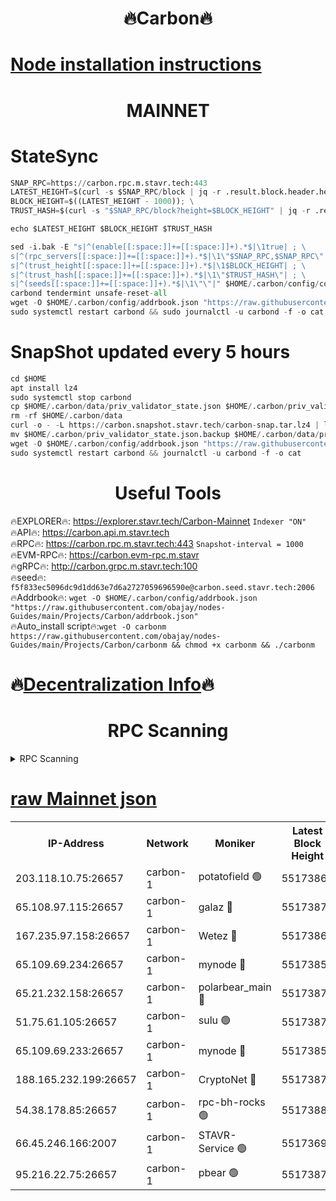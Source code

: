 <h1 align="center"> 🔥Carbon🔥</h1>

[Node installation instructions](https://github.com/obajay/nodes-Guides/tree/main/Projects/Carbon)
=
<h1 align="center"> MAINNET</h1>

# StateSync
```python
SNAP_RPC=https://carbon.rpc.m.stavr.tech:443
LATEST_HEIGHT=$(curl -s $SNAP_RPC/block | jq -r .result.block.header.height); \
BLOCK_HEIGHT=$((LATEST_HEIGHT - 1000)); \
TRUST_HASH=$(curl -s "$SNAP_RPC/block?height=$BLOCK_HEIGHT" | jq -r .result.block_id.hash)

echo $LATEST_HEIGHT $BLOCK_HEIGHT $TRUST_HASH

sed -i.bak -E "s|^(enable[[:space:]]+=[[:space:]]+).*$|\1true| ; \
s|^(rpc_servers[[:space:]]+=[[:space:]]+).*$|\1\"$SNAP_RPC,$SNAP_RPC\"| ; \
s|^(trust_height[[:space:]]+=[[:space:]]+).*$|\1$BLOCK_HEIGHT| ; \
s|^(trust_hash[[:space:]]+=[[:space:]]+).*$|\1\"$TRUST_HASH\"| ; \
s|^(seeds[[:space:]]+=[[:space:]]+).*$|\1\"\"|" $HOME/.carbon/config/config.toml
carbond tendermint unsafe-reset-all
wget -O $HOME/.carbon/config/addrbook.json "https://raw.githubusercontent.com/obajay/nodes-Guides/main/Projects/Carbon/addrbook.json"
sudo systemctl restart carbond && sudo journalctl -u carbond -f -o cat
```
# SnapShot  updated every 5 hours
```python
cd $HOME
apt install lz4
sudo systemctl stop carbond
cp $HOME/.carbon/data/priv_validator_state.json $HOME/.carbon/priv_validator_state.json.backup
rm -rf $HOME/.carbon/data
curl -o - -L https://carbon.snapshot.stavr.tech/carbon-snap.tar.lz4 | lz4 -c -d - | tar -x -C $HOME/.carbon --strip-components 2
mv $HOME/.carbon/priv_validator_state.json.backup $HOME/.carbon/data/priv_validator_state.json
wget -O $HOME/.carbon/config/addrbook.json "https://raw.githubusercontent.com/obajay/nodes-Guides/main/Projects/Carbon/addrbook.json"
sudo systemctl restart carbond && journalctl -u carbond -f -o cat
```

 <h1 align="center"> Useful Tools</h1>

🔥EXPLORER🔥:     https://explorer.stavr.tech/Carbon-Mainnet        `Indexer "ON"` \
🔥API🔥:          https://carbon.api.m.stavr.tech \
🔥RPC🔥:          https://carbon.rpc.m.stavr.tech:443              `Snapshot-interval = 1000` \
🔥EVM-RPC🔥:      https://carbon.evm-rpc.m.stavr \
🔥gRPC🔥:         http://carbon.grpc.m.stavr.tech:100 \
🔥seed🔥:      `f5f833ec5096dc9d1dd63e7d6a2727059696590e@carbon.seed.stavr.tech:2006` \
🔥Addrbook🔥:  `wget -O $HOME/.carbon/config/addrbook.json "https://raw.githubusercontent.com/obajay/nodes-Guides/main/Projects/Carbon/addrbook.json"` \
🔥Auto_install script🔥:`wget -O carbonm https://raw.githubusercontent.com/obajay/nodes-Guides/main/Projects/Carbon/carbonm && chmod +x carbonm && ./carbonm`

🔥[Decentralization Info](https://github.com/obajay/StateSync-snapshots/tree/main/Projects/Carbon/Decentralization)🔥
=
<h1 align="center"> RPC Scanning</h1>

<details>
<summary>RPC Scanning</summary>

<h2 align="center"> We scan nodes in real time every 4 hours. And we provide the final result of RPC endpoints.
We cannot influence the operation of these nodes in any way. </h2>


```python
If Voting Power is higher than 0 --> then the Node is a validator of the network and may be subject to attack and be a potential threat to the chain.
```
```python
We marked such validators with a red symbol
```

</details>

[raw Mainnet json](https://rpc-check.carbonm.stavr.tech/carbonm/rpc-carbonm-result.json)
=


<table><tr><th>IP-Address</th><th>Network</th><th>Moniker</th><th>Latest Block Height</th><th>Earliest Block Height</th><th>Catching Up</th><th>Tx Index</th><th>Voting Power</th><th>Scan Time</th></tr><tr><td>203.118.10.75:26657</td><td>carbon-1</td><td>potatofield 🟢</td><td>55173862</td><td>21164241</td><td>False</td><td>on</td><td>0</td><td>2024-03-22T01:24:42.698629959UTC</td></tr><tr><td>65.108.97.115:26657</td><td>carbon-1</td><td>galaz 🔴</td><td>55173876</td><td>47374001</td><td>False</td><td>on</td><td>10461862651</td><td>2024-03-22T01:25:10.844677273UTC</td></tr><tr><td>167.235.97.158:26657</td><td>carbon-1</td><td>Wetez 🔴</td><td>55173865</td><td>48067570</td><td>False</td><td>on</td><td>1385418197</td><td>2024-03-22T01:24:46.986334912UTC</td></tr><tr><td>65.109.69.234:26657</td><td>carbon-1</td><td>mynode 🔴</td><td>55173858</td><td>53160001</td><td>False</td><td>off</td><td>12065899659</td><td>2024-03-22T01:24:33.656455319UTC</td></tr><tr><td>65.21.232.158:26657</td><td>carbon-1</td><td>polarbear_main 🔴</td><td>55173877</td><td>54286001</td><td>False</td><td>on</td><td>10840983803</td><td>2024-03-22T01:25:15.470468038UTC</td></tr><tr><td>51.75.61.105:26657</td><td>carbon-1</td><td>sulu 🟢</td><td>55173870</td><td>54542001</td><td>False</td><td>off</td><td>0</td><td>2024-03-22T01:24:55.933261556UTC</td></tr><tr><td>65.109.69.233:26657</td><td>carbon-1</td><td>mynode 🔴</td><td>55173857</td><td>54660001</td><td>False</td><td>off</td><td>8124393897</td><td>2024-03-22T01:24:33.365949666UTC</td></tr><tr><td>188.165.232.199:26657</td><td>carbon-1</td><td>CryptoNet 🔴</td><td>55173877</td><td>55078001</td><td>False</td><td>off</td><td>3517901100</td><td>2024-03-22T01:25:15.154961135UTC</td></tr><tr><td>54.38.178.85:26657</td><td>carbon-1</td><td>rpc-bh-rocks 🟢</td><td>55173881</td><td>55108001</td><td>False</td><td>on</td><td>0</td><td>2024-03-22T01:25:21.830311631UTC</td></tr><tr><td>66.45.246.166:2007</td><td>carbon-1</td><td>STAVR-Service 🟢</td><td>55173691</td><td>55166001</td><td>False</td><td>on</td><td>0</td><td>2024-03-22T01:24:55.645475462UTC</td></tr><tr><td>95.216.22.75:26657</td><td>carbon-1</td><td>pbear 🟢</td><td>55173873</td><td>55168001</td><td>False</td><td>on</td><td>0</td><td>2024-03-22T01:25:00.378925136UTC</td></tr></table>
